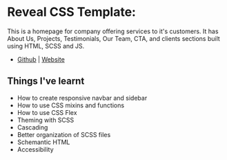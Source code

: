 # **Reveal CSS Template**:
This is a homepage for company offering services to it's customers. It has About Us, Projects, Testimonials, Our Team, CTA, and clients sections built using HTML, SCSS and JS.
- [Github](https://github.com/chavda-bhavik/practise-websites/tree/main/reveal) | [Website](https://chavda-bhavik.github.io/practise-websites/reveal/public/)

## Things I've learnt
- How to create responsive navbar and sidebar
- How to use CSS mixins and functions
- How to use CSS Flex
- Theming with SCSS
- Cascading
- Better organization of SCSS files
- Schemantic HTML
- Accessibility
